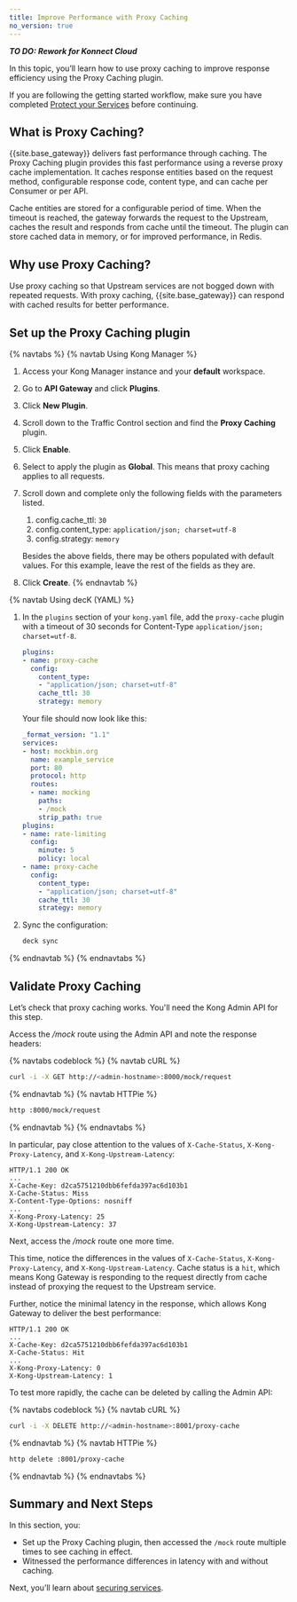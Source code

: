 ```yaml
---
title: Improve Performance with Proxy Caching
no_version: true
---
```


***TO DO: Rework for Konnect Cloud***

In this topic, you’ll learn how to use proxy caching to improve response efficiency using the Proxy Caching plugin.

If you are following the getting started workflow, make sure you have completed [Protect your Services](/konnect/getting-started/protect-services) before continuing.

## What is Proxy Caching?

{{site.base_gateway}} delivers fast performance through caching. The Proxy Caching plugin provides this fast performance using a reverse proxy cache implementation. It caches response entities based on the request method, configurable response code, content type, and can cache per Consumer or per API.

Cache entities are stored for a configurable period of time. When the timeout is reached, the gateway forwards the request to the Upstream, caches the result and responds from cache until the timeout. The plugin can store cached data in memory, or for improved performance, in Redis.

## Why use Proxy Caching?

Use proxy caching so that Upstream services are not bogged down with repeated requests. With proxy caching, {{site.base_gateway}} can respond with cached results for better performance.

## Set up the Proxy Caching plugin

{% navtabs %}
{% navtab Using Kong Manager %}

1. Access your Kong Manager instance and your **default** workspace.

2. Go to **API Gateway** and click **Plugins**.

3. Click **New Plugin**.

4. Scroll down to the Traffic Control section and find the **Proxy Caching** plugin.

5. Click **Enable**.

6. Select to apply the plugin as **Global**. This means that proxy caching applies to all requests.

7. Scroll down and complete only the following fields with the parameters listed.
    1. config.cache_ttl: `30`
    2. config.content_type: `application/json; charset=utf-8`
    3. config.strategy: `memory`

    Besides the above fields, there may be others populated with default values. For this example, leave the rest of the fields as they are.

8. Click **Create**.
{% endnavtab %}

{% navtab Using decK (YAML) %}

1. In the `plugins` section of your `kong.yaml` file, add the `proxy-cache`
plugin with a timeout of 30 seconds for Content-Type
`application/json; charset=utf-8`.

    ``` yaml
    plugins:
    - name: proxy-cache
      config:
        content_type:
        - "application/json; charset=utf-8"
        cache_ttl: 30
        strategy: memory
    ```

    Your file should now look like this:

    ``` yaml
    _format_version: "1.1"
    services:
    - host: mockbin.org
      name: example_service
      port: 80
      protocol: http
      routes:
      - name: mocking
        paths:
        - /mock
        strip_path: true
    plugins:
    - name: rate-limiting
      config:
        minute: 5
        policy: local
    - name: proxy-cache
      config:
        content_type:
        - "application/json; charset=utf-8"
        cache_ttl: 30
        strategy: memory
    ```

2. Sync the configuration:

    ```bash
    deck sync
    ```

{% endnavtab %}
{% endnavtabs %}


## Validate Proxy Caching

Let’s check that proxy caching works. You'll need the Kong Admin API for this
step.

Access the */mock* route using the Admin API and note the response headers:

<!-- codeblock tabs -->
{% navtabs codeblock %}
{% navtab cURL %}
```sh
curl -i -X GET http://<admin-hostname>:8000/mock/request
```
{% endnavtab %}
{% navtab HTTPie %}
```sh
http :8000/mock/request
```
{% endnavtab %}
{% endnavtabs %}
<!-- end codeblock tabs -->

In particular, pay close attention to the values of `X-Cache-Status`, `X-Kong-Proxy-Latency`, and `X-Kong-Upstream-Latency`:
```
HTTP/1.1 200 OK
...
X-Cache-Key: d2ca5751210dbb6fefda397ac6d103b1
X-Cache-Status: Miss
X-Content-Type-Options: nosniff
...
X-Kong-Proxy-Latency: 25
X-Kong-Upstream-Latency: 37
```

Next, access the */mock* route one more time.

This time, notice the differences in the values of `X-Cache-Status`, `X-Kong-Proxy-Latency`, and `X-Kong-Upstream-Latency`. Cache status is a `hit`, which means Kong Gateway is responding to the request directly from cache instead of proxying the request to the Upstream service.

Further, notice the minimal latency in the response, which allows Kong Gateway to deliver the best performance:

```
HTTP/1.1 200 OK
...
X-Cache-Key: d2ca5751210dbb6fefda397ac6d103b1
X-Cache-Status: Hit
...
X-Kong-Proxy-Latency: 0
X-Kong-Upstream-Latency: 1
```

To test more rapidly, the cache can be deleted by calling the Admin API:

<!-- codeblock tabs -->
{% navtabs codeblock %}
{% navtab cURL %}
```sh
curl -i -X DELETE http://<admin-hostname>:8001/proxy-cache
```
{% endnavtab %}
{% navtab HTTPie %}
```sh
http delete :8001/proxy-cache
```
{% endnavtab %}
{% endnavtabs %}
<!-- end codeblock tabs -->

## Summary and Next Steps

In this section, you:

* Set up the Proxy Caching plugin, then accessed the `/mock` route multiple times to see caching in effect.
* Witnessed the performance differences in latency with and without caching.

Next, you’ll learn about [securing services](/konnect/getting-started/secure-services).
